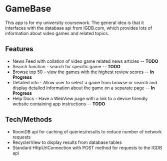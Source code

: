 # GameBase
This app is for my university coursework. The general idea is that it interfaces with the database api from IGDB.com, which provides lots of information about video games and related topics.

## Features
* News Feed with collation of video game related news articles -- **TODO**
* Search function - search for specific game -- **TODO**
* Browse top 50 - view the games with the highest review scores -- **In Progress**
* Detailed info - Allow user to select a game from browse or search and display detailed information about the game on a separate page -- **In Progress**
* Help Docs - Have a WebView page with a link to a device friendly website containing app instructions -- **TODO**
 
## Tech/Methods
* RoomDB api for caching of queries/results to reduce number of network requests
* RecyclerView to display results from database tables
* Standard HttpUrlConnection with POST method for requests to the IGDB api

